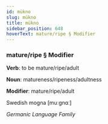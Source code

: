 ```yaml
---
id: mükno
slug: mükno
title: mükno
sidebar_position: 648
hoverText: mature/ripe § Modifier
---
```


### mature/ripe § Modifier

**Verb**: to be mature/ripe/adult

**Noun**: matureness/ripeness/adultness

**Modifier**: mature/ripe/adult

Swedish mogna [muːgnɑː]

*Germanic Language Family*